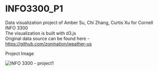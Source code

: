 # INFO3300_P1
Data visualization project of Amber Su, Chi Zhang, Curtis Xu for Cornell INFO 3300 <br /> 
The visualization is built with d3.js <br /> 
Original data source can be found here - https://github.com/zonination/weather-us <br /> 

Project Image


![INFO 3300 - project1](https://github.com/user-attachments/assets/f318c555-d702-4aa6-949c-5066c94c03ae)
